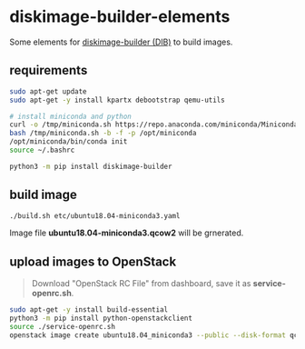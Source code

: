 # diskimage-builder-elements

Some elements for [diskimage-builder (DIB)](https://docs.openstack.org/diskimage-builder/latest/) to build images.

## requirements

```sh
sudo apt-get update
sudo apt-get -y install kpartx debootstrap qemu-utils

# install miniconda and python
curl -o /tmp/miniconda.sh https://repo.anaconda.com/miniconda/Miniconda3-latest-Linux-x86_64.sh
bash /tmp/miniconda.sh -b -f -p /opt/miniconda
/opt/miniconda/bin/conda init
source ~/.bashrc

python3 -m pip install diskimage-builder
```

## build image

```sh
./build.sh etc/ubuntu18.04-miniconda3.yaml
```

Image file **ubuntu18.04-miniconda3.qcow2** will be grnerated.

## upload images to OpenStack

> Download "OpenStack RC File" from dashboard, save it as **service-openrc.sh**.

```sh
sudo apt-get -y install build-essential
python3 -m pip install python-openstackclient
source ./service-openrc.sh
openstack image create ubuntu18.04_miniconda3 --public --disk-format qcow2 --container-format bare --file ubuntu18.04-miniconda3.qcow2
```
